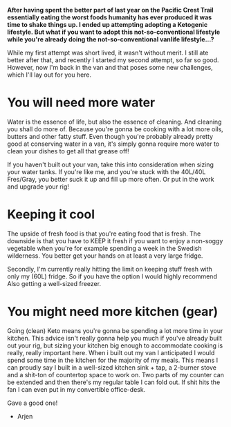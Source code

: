 
**After having spent the better part of last year on the Pacific Crest Trail essentially eating the worst foods humanity has ever produced it was time to shake things up. I ended up attempting adopting a Ketogenic lifestyle. But what if you want to adopt this not-so-conventional lifestyle while you're already doing the not-so-conventional vanlife lifestyle...?**

While my first attempt was short lived, it wasn't without merit. I still ate better after that, and recently I started my second attempt, so far so good. However, now I'm back in the van and that poses some new challenges, which I'll lay out for you here.
# You will need more water
Water is the essence of life, but also the essence of cleaning. And cleaning you shall do more of. Because you're gonna be cooking with a lot more oils, butters and other fatty stuff. Even though you're probably already pretty good at conserving water in a van, it's simply gonna require more water to clean your dishes to get all that grease off!

If you haven't built out your van, take this into consideration when sizing your water tanks. If you're like me, and you're stuck with the 40L/40L Fres/Gray, you better suck it up and fill up more often. Or put in the work and upgrade your rig!

# Keeping it cool
The upside of fresh food is that you're eating food that is fresh. The downside is that you have to KEEP it fresh if you want to enjoy a non-soggy vegetable when you're for example spending a week in the Swedish wilderness. You better get your hands on at least a very large fridge.

Secondly, I'm currently really hitting the limit on keeping stuff fresh with only my (60L) fridge. So if you have the option I would highly recommend Also getting a well-sized freezer.

# You might need more kitchen (gear)
Going (clean) Keto means you're gonna be spending a lot more time in your kitchen. This advice isn't really gonna help you much if you've already built out your rig, but sizing your kitchen big enough to accommodate cooking is really, really important here. When i built out my van I anticipated I would spend some time in the kitchen for the majority of my meals. This means I can proudly say I built in a well-sized kitchen sink + tap, a 2-burner stove and a shit-ton of countertop space to work on. Two parts of my counter can be extended and then there's my regular table I can fold out. If shit hits the fan I can even put in my convertible office-desk.

Gave a good one!
- Arjen